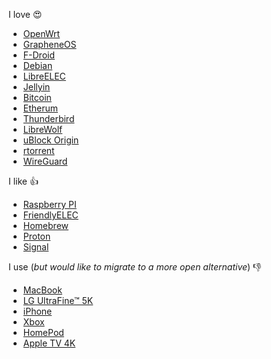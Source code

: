 I love 😍

- [OpenWrt](https://openwrt.org/start)
- [GrapheneOS](https://grapheneos.org)
- [F-Droid](https://f-droid.org/)
- [Debian](https://www.debian.org)
- [LibreELEC](https://libreelec.tv/)
- [Jellyin](https://jellyfin.org/)
- [Bitcoin](https://github.com/bitcoin/bitcoin)
- [Etherum](https://github.com/ethereum)
- [Thunderbird](https://www.thunderbird.net)
- [LibreWolf](https://librewolf.net)
- [uBlock Origin](https://github.com/gorhill/uBlock)
- [rtorrent](https://github.com/rakshasa/rtorrent)
- [WireGuard](https://www.wireguard.com/)

I like 👍

- [Raspberry PI](https://www.raspberrypi.org)
- [FriendlyELEC](https://www.friendlyelec.com)
- [Homebrew](https://github.com/Homebrew/brew)
- [Proton](https://protonapps.com)
- [Signal](https://signal.org)

I use (*but would like to migrate to a more open alternative*) 👎

- [MacBook](https://www.apple.com/macbook-air/)
- [LG UltraFine™ 5K](https://www.lg.com/us/monitors)
- [iPhone](https://www.apple.com/iphone/)
- [Xbox](https://www.xbox.com/de-AT/)
- [HomePod](https://www.apple.com/homepod/)
- [Apple TV 4K](https://www.apple.com/apple-tv-4k/)
